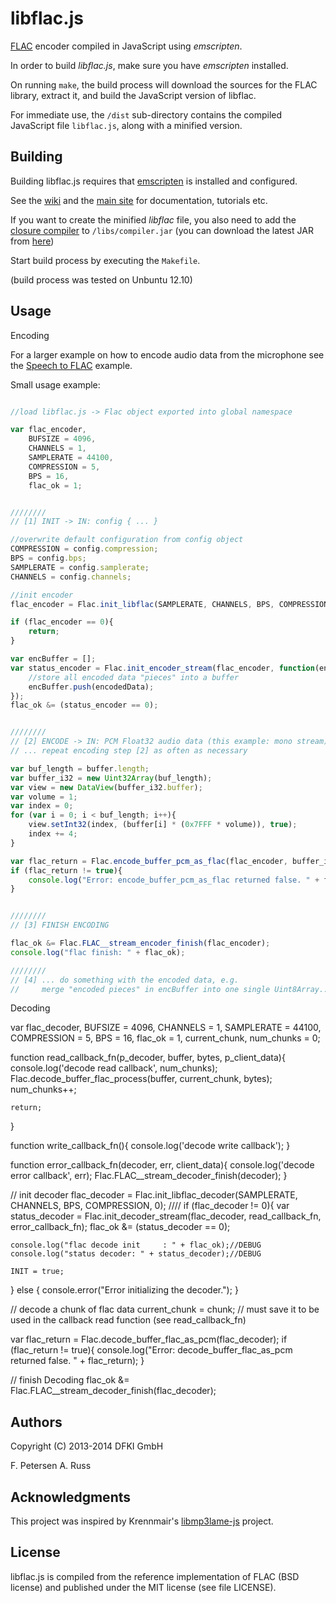 libflac.js
==========

[FLAC][flac] encoder compiled in JavaScript using _emscripten_.


In order to build _libflac.js_, make sure you have _emscripten_ installed.

On running `make`, the build process will download the sources for the
FLAC library, extract it, and build the JavaScript version of libflac.

For immediate use, the `/dist` sub-directory contains the compiled
JavaScript file `libflac.js`, along with a minified version.


Building
------

Building libflac.js requires that [emscripten] is installed and configured.

See the [wiki][emscripten-wiki] and the [main site][emscripten-main] for 
documentation, tutorials etc.


If you want to create the minified _libflac_ file, you also need to add the
[closure compiler][closure-compiler] to `/libs/compiler.jar`
(you can download the latest JAR from [here][closure-compiler-download-latest])

Start build process by executing the `Makefile`.

(build process was tested on Unbuntu 12.10)


Usage
------

Encoding

For a larger example on how to encode audio data from the 
microphone see the [Speech to FLAC][speech-to-flac] example.

Small usage example:
```javascript

//load libflac.js -> Flac object exported into global namespace

var flac_encoder,
    BUFSIZE = 4096,
    CHANNELS = 1,
    SAMPLERATE = 44100,
    COMPRESSION = 5,
    BPS = 16,
    flac_ok = 1;


////////
// [1] INIT -> IN: config { ... }

//overwrite default configuration from config object
COMPRESSION = config.compression;
BPS = config.bps;
SAMPLERATE = config.samplerate;
CHANNELS = config.channels;

//init encoder
flac_encoder = Flac.init_libflac(SAMPLERATE, CHANNELS, BPS, COMPRESSION, 0);

if (flac_encoder == 0){
	return;
}

var encBuffer = [];
var status_encoder = Flac.init_encoder_stream(flac_encoder, function(encodedData /*Uint8Array*/, bytes){
	//store all encoded data "pieces" into a buffer 
	encBuffer.push(encodedData);
});
flac_ok &= (status_encoder == 0);


////////
// [2] ENCODE -> IN: PCM Float32 audio data (this example: mono stream)
// ... repeat encoding step [2] as often as necessary

var buf_length = buffer.length;
var buffer_i32 = new Uint32Array(buf_length);
var view = new DataView(buffer_i32.buffer);
var volume = 1;
var index = 0;
for (var i = 0; i < buf_length; i++){
    view.setInt32(index, (buffer[i] * (0x7FFF * volume)), true);
    index += 4;
}

var flac_return = Flac.encode_buffer_pcm_as_flac(flac_encoder, buffer_i32, CHANNELS, buf_length);
if (flac_return != true){
    console.log("Error: encode_buffer_pcm_as_flac returned false. " + flac_return);
}


////////
// [3] FINISH ENCODING

flac_ok &= Flac.FLAC__stream_encoder_finish(flac_encoder);
console.log("flac finish: " + flac_ok);

////////
// [4] ... do something with the encoded data, e.g.
//     merge "encoded pieces" in encBuffer into one single Uint8Array...

```

Decoding

var flac_decoder,
BUFSIZE = 4096,
CHANNELS = 1,
SAMPLERATE = 44100,
COMPRESSION = 5,
BPS = 16,
flac_ok = 1,
current_chunk,
num_chunks = 0;

function read_callback_fn(p_decoder, buffer, bytes, p_client_data){
    console.log('decode read callback', num_chunks);
    Flac.decode_buffer_flac_process(buffer, current_chunk, bytes);     
    num_chunks++;

    return;
}

function write_callback_fn(){
    console.log('decode write callback');
}

function error_callback_fn(decoder, err, client_data){
    console.log('decode error callback', err);
    Flac.FLAC__stream_decoder_finish(decoder);
}

// init decoder
flac_decoder = Flac.init_libflac_decoder(SAMPLERATE, CHANNELS, BPS, COMPRESSION, 0);
////
if (flac_decoder != 0){
    var status_decoder = Flac.init_decoder_stream(flac_decoder, read_callback_fn, error_callback_fn);
    flac_ok &= (status_decoder == 0);
    
    console.log("flac decode init     : " + flac_ok);//DEBUG
    console.log("status decoder: " + status_decoder);//DEBUG
    
    INIT = true;
} else {
    console.error("Error initializing the decoder.");
}

// decode a chunk of flac data
current_chunk = chunk; // must save it to be used in the callback read function (see read_callback_fn)

var flac_return = Flac.decode_buffer_flac_as_pcm(flac_decoder);
if (flac_return != true){
    console.log("Error: decode_buffer_flac_as_pcm returned false. " + flac_return);
}

// finish Decoding
flac_ok &= Flac.FLAC__stream_decoder_finish(flac_decoder);



Authors
------

Copyright (C) 2013-2014 DFKI GmbH

F. Petersen
A. Russ


Acknowledgments
------
This project was inspired by Krennmair's [libmp3lame-js] project.


License
-------

libflac.js is compiled from the reference implementation of FLAC (BSD license)
and published under the MIT license (see file LICENSE).

[emscripten]: https://github.com/kripken/emscripten
[emscripten-wiki]: https://github.com/kripken/emscripten/wiki
[emscripten-main]: http://kripken.github.io/emscripten-site/
[closure-compiler]: https://github.com/google/closure-compiler
[closure-compiler-download-latest]: http://dl.google.com/closure-compiler/compiler-latest.zip
[libmp3lame-js]: https://github.com/akrennmair/libmp3lame-js
[flac]: https://xiph.org/flac/index.html
[speech-to-flac]: https://github.com/mmig/speech-to-flac
